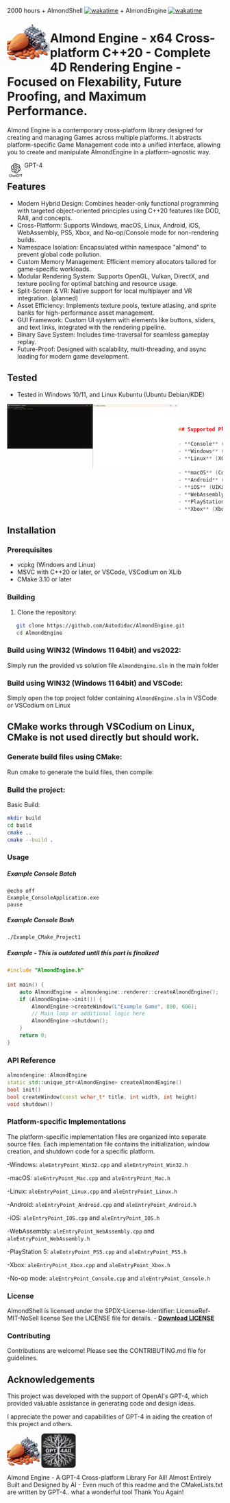 2000 hours + AlmondShell [![wakatime](https://wakatime.com/badge/user/17eacdf5-0954-4233-89e5-cf09a2e230eb/project/d3d1992b-0b79-49fc-b226-34f025ec1ad9.svg)](https://wakatime.com/badge/user/17eacdf5-0954-4233-89e5-cf09a2e230eb/project/d3d1992b-0b79-49fc-b226-34f025ec1ad9) 
+ 
AlmondEngine 
 [![wakatime](https://wakatime.com/badge/user/17eacdf5-0954-4233-89e5-cf09a2e230eb/project/69be8a22-0968-4157-a25c-ba228e92d6de.svg)](https://wakatime.com/badge/user/17eacdf5-0954-4233-89e5-cf09a2e230eb/project/69be8a22-0968-4157-a25c-ba228e92d6de)

<img align="left" src="images/AlmondEngine.jpg" width="100px"/>



# Almond Engine - x64 Cross-platform C++20 - Complete 4D Rendering Engine - Focused on Flexability, Future Proofing, and Maximum Performance.




Almond Engine is a contemporary cross-platform library designed for creating and managing Games across multiple platforms. It abstracts platform-specific Game Management code into a unified interface, allowing you to create and manipulate AlmondEngine in a platform-agnostic way. 


<img align="left" src="images/gpt.jpg" width="40px"/>GPT-4





## Features

- Modern Hybrid Design: Combines header-only functional programming with targeted object-oriented principles using C++20 features like DOD, RAII, and concepts.
- Cross-Platform: Supports Windows, macOS, Linux, Android, iOS, WebAssembly, PS5, Xbox, and No-op/Console mode for non-rendering builds.
- Namespace Isolation: Encapsulated within namespace "almond" to prevent global code pollution.
- Custom Memory Management: Efficient memory allocators tailored for game-specific workloads.
- Modular Rendering System: Supports OpenGL, Vulkan, DirectX, and texture pooling for optimal batching and resource usage.
- Split-Screen & VR: Native support for local multiplayer and VR integration. (planned)
- Asset Efficiency: Implements texture pools, texture atlasing, and sprite banks for high-performance asset management.
- GUI Framework: Custom UI system with elements like buttons, sliders, and text links, integrated with the rendering pipeline.
- Binary Save System: Includes time-traversal for seamless gameplay replay.
- Future-Proof: Designed with scalability, multi-threading, and async loading for modern game development.




## Tested

- Tested in Windows 10/11, and Linux Kubuntu (Ubuntu Debian/KDE)

<img align="left" src="images/1.png" width="200px"/>

<img align="left" src="images/4.png" width="200px"/>

```cpp



## Supported Platforms

- **Console** (Headless mode)
- **Windows** (Win32)
- **Linux** (XCB or XLib) (XCB planned, XLib Working!)

- **macOS** (Cocoa) (planned)
- **Android** (Android) (planned)
- **iOS** (UIKit) (planned)
- **WebAssembly** (Emscripten) (planned)
- **PlayStation 5** (PS5) (planned)
- **Xbox** (Xbox) (planned)

```

## Installation



### Prerequisites

- vcpkg (Windows and Linux)
- MSVC with C++20 or later, or VSCode, VSCodium on XLib
- CMake 3.10 or later




### Building

1. Clone the repository:
```sh
   git clone https://github.com/Autodidac/AlmondEngine.git
   cd AlmondEngine
```




### Build using WIN32 (Windows 11 64bit) and vs2022:
Simply run the provided vs solution file `AlmondEngine.sln` in the main folder

### Build using WIN32 (Windows 11 64bit) and VSCode:
Simply open the top project folder containing `AlmondEngine.sln` in VSCode or VSCodium on Linux


## CMake works through VSCodium on Linux, CMake is not used directly but should work.

### Generate build files using CMake:
Run cmake to generate the build files, then compile:





### Build the project:
Basic Build:
```sh
mkdir build
cd build
cmake ..
cmake --build .
```


### Usage


##### Example Console Batch
```batch
@echo off
Example_ConsoleApplication.exe 
pause
```
##### Example Console Bash
```bash
./Example_CMake_Project1 
```



##### Example - This is outdated until this part is finalized
```cpp
#include "AlmondEngine.h"

int main() {
    auto AlmondEngine = almondengine::renderer::createAlmondEngine();
    if (AlmondEngine->init()) {
        AlmondEngine->createWindow(L"Example Game", 800, 600);
        // Main loop or additional logic here
        AlmondEngine->shutdown();
    }
    return 0;
}
```


### API Reference

```cpp
almondengine::AlmondEngine
static std::unique_ptr<AlmondEngine> createAlmondEngine()
bool init()
bool createWindow(const wchar_t* title, int width, int height)
void shutdown()

```



### Platform-specific Implementations
The platform-specific implementation files are organized into separate source files. Each implementation file contains the initialization, window creation, and shutdown code for a specific platform.

-Windows: `aleEntryPoint_Win32.cpp` and `aleEntryPoint_Win32.h`

-macOS: `aleEntryPoint_Mac.cpp` and `aleEntryPoint_Mac.h`

-Linux: `aleEntryPoint_Linux.cpp` and `aleEntryPoint_Linux.h`

-Android: `aleEntryPoint_Android.cpp` and `aleEntryPoint_Android.h`

-iOS: `aleEntryPoint_IOS.cpp` and `aleEntryPoint_IOS.h`

-WebAssembly: `aleEntryPoint_WebAssembly.cpp` and `aleEntryPoint_WebAssembly.h`

-PlayStation 5: `aleEntryPoint_PS5.cpp` and `aleEntryPoint_PS5.h`

-Xbox: `aleEntryPoint_Xbox.cpp` and `aleEntryPoint_Xbox.h`

-No-op mode: `aleEntryPoint_Console.cpp` and `aleEntryPoint_Console.h`





### License
AlmondShell is licensed under the SPDX-License-Identifier: LicenseRef-MIT-NoSell license
See the LICENSE file for details. - **[Download LICENSE](https://github.com/Autodidac/AlmondEngine/raw/main/LICENSE)**

### Contributing
Contributions are welcome! Please see the CONTRIBUTING.md file for guidelines.




## Acknowledgements
This project was developed with the support of OpenAI's GPT-4, which provided valuable assistance in generating code and design ideas. 

I appreciate the power and capabilities of GPT-4 in aiding the creation of this project and others.



<img align="left" src="images/AlmondEngine.jpg" width="80px"/>
<img align="center" src="images/gpt4all.png" width="80px"/>

Almond Engine - A GPT-4 Cross-platform Library For All! Almost Entirely Built and Designed by AI - Even much of this readme and the CMakeLists.txt are written by GPT-4.. what a wonderful tool Thank You Again!

